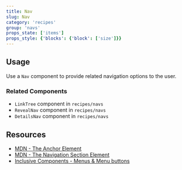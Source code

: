 ```yaml
---
title: Nav
slug: Nav
category: 'recipes'
group: 'navs'
props_state: ['items']
props_style: {'blocks': {'block': ['size']}}
---
```


## Usage

Use a `Nav` component to provide related navigation options to the user.

### Related Components

- `LinkTree` component in `recipes/navs`
- `RevealNav` component in `recipes/navs`
- `DetailsNav` component in `recipes/navs`

## Resources

- [MDN - The Anchor Element](https://developer.mozilla.org/en-US/docs/Web/HTML/Element/a)
- [MDN - The Navigation Section Element](https://developer.mozilla.org/en-US/docs/Web/HTML/Element/nav)
- [Inclusive Components - Menus & Menu buttons](https://inclusive-components.design/menus-menu-buttons/)
